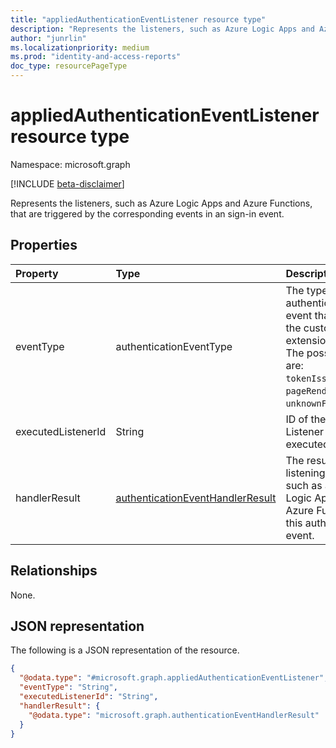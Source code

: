 ```yaml
---
title: "appliedAuthenticationEventListener resource type"
description: "Represents the listeners, such as Azure Logic Apps and Azure Functions, that are triggered by the corresponding events in an sign-in event."
author: "junrlin"
ms.localizationpriority: medium
ms.prod: "identity-and-access-reports"
doc_type: resourcePageType
---
```


# appliedAuthenticationEventListener resource type

Namespace: microsoft.graph

[!INCLUDE [beta-disclaimer](../../includes/beta-disclaimer.md)]

Represents the listeners, such as Azure Logic Apps and Azure Functions, that are triggered by the corresponding events in an sign-in event.

## Properties
|Property|Type|Description|
|:---|:---|:---|
|eventType|authenticationEventType|The type of authentication event that triggered the custom extension request. The possible values are: `tokenIssuanceStart`, `pageRenderStart`, `unknownFutureValue`.|
|executedListenerId|String|ID of the Event Listener that was executed.|
|handlerResult|[authenticationEventHandlerResult](../resources/authenticationeventhandlerresult.md)|The result from the listening client, such as an Azure Logic App and Azure Functions, of this authentication event.|

## Relationships
None.

## JSON representation
The following is a JSON representation of the resource.
<!-- {
  "blockType": "resource",
  "@odata.type": "microsoft.graph.appliedAuthenticationEventListener"
}
-->
``` json
{
  "@odata.type": "#microsoft.graph.appliedAuthenticationEventListener",
  "eventType": "String",
  "executedListenerId": "String",
  "handlerResult": {
    "@odata.type": "microsoft.graph.authenticationEventHandlerResult"
  }
}
```

